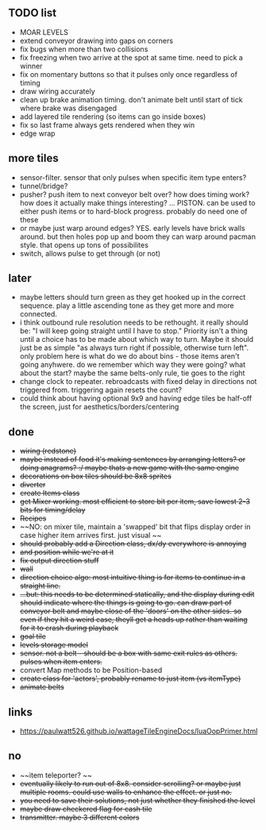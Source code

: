 
## TODO list
- MOAR LEVELS
- extend conveyor drawing into gaps on corners
- fix bugs when more than two collisions
- fix freezing when two arrive at the spot at same time.  need to pick a winner
- fix on momentary buttons so that it pulses only once regardless of timing
- draw wiring accurately
- clean up brake animation timing.  don't animate belt until start of tick where brake was disengaged
- add layered tile rendering (so items can go inside boxes)
- fix so last frame always gets rendered when they win
- edge wrap


## more tiles

- sensor-filter.  sensor that only pulses when specific item type enters?
- tunnel/bridge?
- pusher?  push item to next conveyor belt over?  how does timing work?  how does it actually make things interesting?  ... PISTON.  can be used to either push items or to hard-block progress.  probably do need one of these
- or maybe just warp around edges?  YES.  early levels have brick walls around.  but then holes pop up and boom they can warp around pacman style.  that opens up tons of possibilites
- switch, allows pulse to get through (or not)


## later
- maybe letters should turn green as they get hooked up in the correct sequence.  play a little ascending tone as they get more and more connected.
- i think outbound rule resolution needs to be rethought.  it really should be: "I will keep going straight until I have to stop."  Priority isn't a thing until a choice has to be made about which way to turn.  Maybe it should just be as simple "as always turn right if possible, otherwise turn left".  only problem here is what do we do about bins - those items aren't going anyhwere.  do we remember which way they were going?  what about the start?  maybe the same belts-only rule, tie goes to the right
- change clock to repeater.  rebroadcasts with fixed delay in directions not triggered from.  triggering again resets the count?
- could think about having optional 9x9 and having edge tiles be half-off the screen, just for aesthetics/borders/centering

## done
- ~~wiring (redstone)~~
- ~~maybe instead of food it's making sentences by arranging letters?  or doing anagrams?  :/  maybe thats a new game with the same engine~~
- ~~decorations on box tiles should be 8x8 sprites~~
- ~~diverter~~
- ~~create Items class~~
- ~~get Mixer working.  most efficient to store bit per item, save lowest 2-3 bits for timing/delay~~
- ~~Recipes~~
- ~~NO: on mixer tile, maintain a 'swapped' bit that flips display order in case higher item arrives first.  just visual ~~
- ~~should probably add a Direction class, dx/dy everywhere is annoying~~
- ~~and position while we're at it~~
- ~~fix output direction stuff~~
- ~~wall~~
- ~~direction choice algo: most intuitive thing is for items to continue in a straight line.~~
- ~~...but: this needs to be determined statically, and the display during edit should indicate where the things is going to go.  can draw part of conveyor belt and maybe close of the 'doors' on the other sides.  so even if they hit a weird case, theyll get a heads up rather than waiting for it to crash during playback~~
- ~~goal tile~~
- ~~levels storage model~~
- ~~sensor.  not a belt - should be a box with same exit rules as others.  pulses when item enters.~~
- convert Map methods to be Position-based
- ~~create class for 'actors', probably rename to just item (vs itemType)~~
- ~~animate belts~~

## links
- https://paulwatt526.github.io/wattageTileEngineDocs/luaOopPrimer.html


## no
- ~~item teleporter? ~~
- ~~eventually likely to run out of 8x8.  consider scrolling?  or maybe just multiple rooms.  could use walls to enhance the effect.  or just no.~~
- ~~you need to save their solutions, not just whether they finished the level~~
- ~~maybe draw checkered flag for cash tile~~
- ~~transmitter.  maybe 3 different colors~~